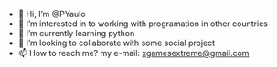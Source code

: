 - 👋 Hi, I’m @PYaulo
- 👀 I’m interested in to working with programation in other countries
- 🌱 I’m currently learning python
- 💞️ I’m looking to collaborate with some social project
- 📫 How to reach me? my e-mail: xgamesextreme@gmail.com

<!---
PYaulo/PYaulo is a ✨ special ✨ repository because its `README.md` (this file) appears on your GitHub profile.
You can click the Preview link to take a look at your changes.
--->
